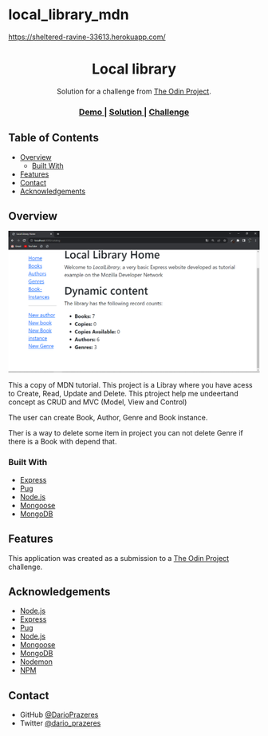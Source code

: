 # local_library_mdn

https://sheltered-ravine-33613.herokuapp.com/ 

<!-- Please update value in the {}  -->

<h1 align="center">Local library</h1>

<div align="center">
   Solution for a challenge from  <a href="theodinproject.com" target="_blank">The Odin Project</a>.
</div>

<div align="center">
  <h3>
    <a href="https://sheltered-ravine-33613.herokuapp.com/">
      Demo
    </a>
    <span> | </span>
    <a href="//github.com/DarioPrazeres/local_library_mdn
">
      Solution
    </a>
    <span> | </span>
    <a href="https://theodinproject.com">
      Challenge
    </a>
  </h3>
</div>

<!-- TABLE OF CONTENTS -->

## Table of Contents

- [Overview](#overview)
  - [Built With](#built-with)
- [Features](#features)
- [Contact](#contact)
- [Acknowledgements](#acknowledgements)

<!-- OVERVIEW -->

## Overview

<img src='https://github.com/DarioPrazeres/local_library_mdn/blob/main/public/images/banner.png'>

<p>This a copy of MDN tutorial. This project is a Libray where you have acess to Create, Read, Update and Delete. This ptroject help me undeertand concept as CRUD and MVC (Model, View and Control) </p>
<p>The user can create Book, Author, Genre and Book instance.</p>
<p>Ther is a way to delete some item in project you can not delete Genre if there is a Book with depend that.</p>

### Built With

<!-- This section should list any major frameworks that you built your project using. Here are a few examples.-->

- [Express](https://expressjs.com/)
- [Pug](https://pugjs.org/)
- [Node.js](https://nodejs.org/) 
- [Mongoose](https://mongoosejs.com/)
- [MongoDB](https://mongodb.com/)


## Features

<!-- List the features of your application or follow the template. Don't share the figma file here :) -->

This application was created as a submission to a [The Odin Project](https://theodinproject.com) challenge. 


## Acknowledgements

<!-- This section should list any articles or add-ons/plugins that helps you to complete the project. This is optional but it will help you in the future. For exmpale -->

- [Node.js](https://nodejs.org/)
- [Express](https://expressjs.com/)
- [Pug](https://pugjs.org/)
- [Node.js](https://nodejs.org/) 
- [Mongoose](https://mongoosejs.com/)
- [MongoDB](https://mongodb.com/)
- [Nodemon](https://nodemon.io/)
- [NPM](https://npmjs.com/)
## Contact

- GitHub [@DarioPrazeres](https://{github.com/DarioPrazeres})
- Twitter [@dario_prazeres](https://twitter.com/dario_prazeres)

